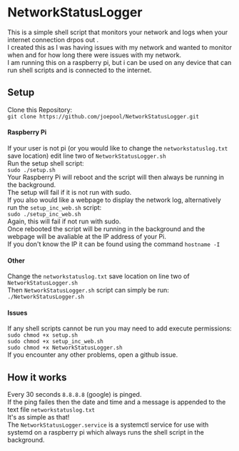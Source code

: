 # NetworkStatusLogger
This is a simple shell script that monitors your network and logs when your internet connection drpos out .  
I created this as I was having issues with my network and wanted to monitor when and for how long there were issues with my network.   
I am running this on a raspberry pi, but i can be used on any device that can run shell scripts and is connected to the internet.  
## Setup
Clone this Repository:  
`git clone https://github.com/joepool/NetworkStatusLogger.git`  
#### Raspberry Pi
If your user is not pi (or you would like to change the `networkstatuslog.txt` save location) edit line two of `NetworkStatusLogger.sh`  
Run the setup shell script:  
`sudo ./setup.sh`  
Your Raspberry Pi will reboot and the script will then always be running in the background.  
The setup will fail if it is not run with sudo.  
If you also would like a webpage to display the network log, alternatively run the `setup_inc_web.sh` script:   
`sudo ./setup_inc_web.sh`   
Again, this will fail if not run with sudo.   
Once rebooted the script will be running in the background and the webpage will be avaliable at the IP address of your Pi.   
If you don't know the IP it can be found using the command `hostname -I`    
#### Other
Change the `networkstatuslog.txt` save location on line two of `NetworkStatusLogger.sh`  
Then `NetworkStatusLogger.sh` script can simply be run:  
`./NetworkStatusLogger.sh`  
#### Issues
If any shell scripts cannot be run you may need to add execute permissions:  
`sudo chmod +x setup.sh`  
`sudo chmod +x setup_inc_web.sh`   
`sudo chmod +x NetworkStatusLogger.sh`   
If you encounter any other problems, open a github issue.
## How it works
Every 30 seconds `8.8.8.8` (google) is pinged.  
If the ping failes then the date and time and a message is appended to the text file `networkstatuslog.txt`  
It's as simple as that!  
The `NetworkStatusLogger.service` is a systemctl service for use with systemd on a raspberry pi which always runs the shell script in the background.
